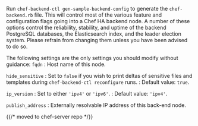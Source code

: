 Run `chef-backend-ctl gen-sample-backend-config` to generate the `chef-backend.rb` file.
This will control most of the various feature and configuration flags going into
a Chef HA backend node. A number of these options control the reliability, stability, and
uptime of the backend PostgreSQL databases, the Elasticsearch index,
and the leader election system. Please refrain from changing them unless
you have been advised to do so.

The following settings are the only settings you should modify without guidance:
`fqdn`
: Host name of this node.

`hide_sensitive`
: Set to `false` if you wish to print deltas of
  sensitive files and templates during `chef-backend-ctl reconfigure` runs.
: Default value: `true`.

`ip_version`
: Set to either `'ipv4'` or `'ipv6'`.
: Default value: `'ipv4'`.

`publish_address`
: Externally resolvable IP address of this back-end node.


{{/* moved to chef-server repo */}}
